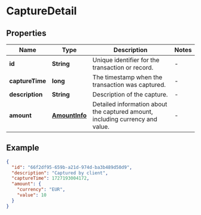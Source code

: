 # CaptureDetail

## Properties

| Name            | Type                                              | Description                                                                   | Notes |
|-----------------|---------------------------------------------------|-------------------------------------------------------------------------------|-------|
| **id**          | **String**                                        | Unique identifier for the transaction or record.                              | -     |
| **captureTime** | **long**                                          | The timestamp when the transaction was captured.                              | -     |
| **description** | **String**                                        | Description of the capture.                                                   | -     |
| **amount**      | [**AmountInfo**](/documentation/dtos/#amountinfo) | Detailed information about the captured amount, including currency and value. | -     |

## Example

```json
{
  "id": "66f2df95-659b-a21d-974d-ba3b489d50d9",
  "description": "Captured by client",
  "captureTime": 1727193004172,
  "amount": {
    "currency": "EUR",
    "value": 10
  }
}
```

